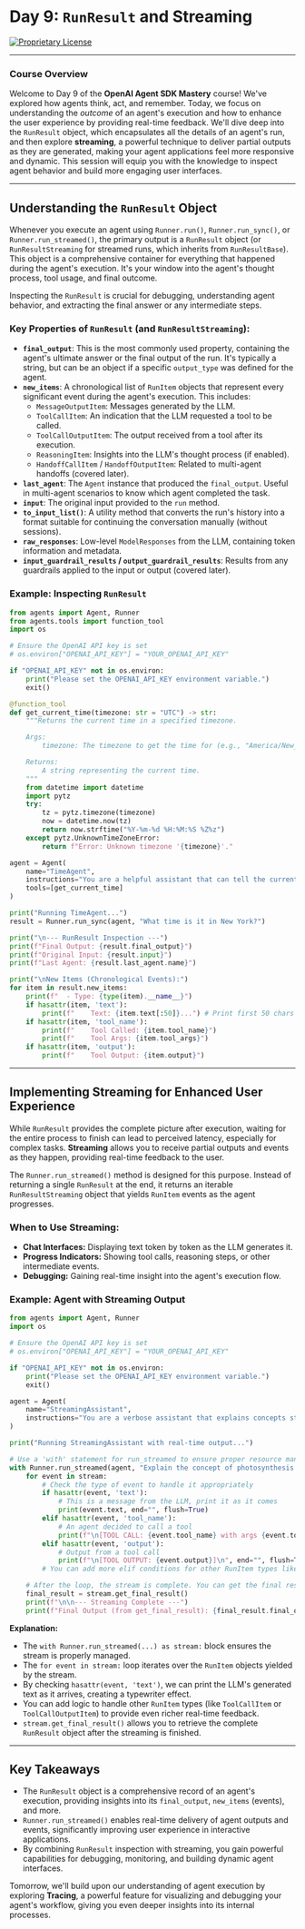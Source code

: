 # Day 9: `RunResult` and Streaming

[![Proprietary License](https://img.shields.io/badge/license-proprietary-red.svg)](../LICENSE)

---

### **Course Overview**

Welcome to Day 9 of the **OpenAI Agent SDK Mastery** course! We've explored how agents think, act, and remember. Today, we focus on understanding the *outcome* of an agent's execution and how to enhance the user experience by providing real-time feedback. We'll dive deep into the `RunResult` object, which encapsulates all the details of an agent's run, and then explore **streaming**, a powerful technique to deliver partial outputs as they are generated, making your agent applications feel more responsive and dynamic. This session will equip you with the knowledge to inspect agent behavior and build more engaging user interfaces.

---

## Understanding the `RunResult` Object

Whenever you execute an agent using `Runner.run()`, `Runner.run_sync()`, or `Runner.run_streamed()`, the primary output is a `RunResult` object (or `RunResultStreaming` for streamed runs, which inherits from `RunResultBase`). This object is a comprehensive container for everything that happened during the agent's execution. It's your window into the agent's thought process, tool usage, and final outcome.

Inspecting the `RunResult` is crucial for debugging, understanding agent behavior, and extracting the final answer or any intermediate steps.

### Key Properties of `RunResult` (and `RunResultStreaming`):

*   **`final_output`**: This is the most commonly used property, containing the agent's ultimate answer or the final output of the run. It's typically a string, but can be an object if a specific `output_type` was defined for the agent.
*   **`new_items`**: A chronological list of `RunItem` objects that represent every significant event during the agent's execution. This includes:
    *   `MessageOutputItem`: Messages generated by the LLM.
    *   `ToolCallItem`: An indication that the LLM requested a tool to be called.
    *   `ToolCallOutputItem`: The output received from a tool after its execution.
    *   `ReasoningItem`: Insights into the LLM's thought process (if enabled).
    *   `HandoffCallItem` / `HandoffOutputItem`: Related to multi-agent handoffs (covered later).
*   **`last_agent`**: The `Agent` instance that produced the `final_output`. Useful in multi-agent scenarios to know which agent completed the task.
*   **`input`**: The original input provided to the `run` method.
*   **`to_input_list()`**: A utility method that converts the run's history into a format suitable for continuing the conversation manually (without sessions).
*   **`raw_responses`**: Low-level `ModelResponses` from the LLM, containing token information and metadata.
*   **`input_guardrail_results` / `output_guardrail_results`**: Results from any guardrails applied to the input or output (covered later).

### Example: Inspecting `RunResult`

```python
from agents import Agent, Runner
from agents.tools import function_tool
import os

# Ensure the OpenAI API key is set
# os.environ["OPENAI_API_KEY"] = "YOUR_OPENAI_API_KEY" 

if "OPENAI_API_KEY" not in os.environ:
    print("Please set the OPENAI_API_KEY environment variable.")
    exit()

@function_tool
def get_current_time(timezone: str = "UTC") -> str:
    """Returns the current time in a specified timezone.

    Args:
        timezone: The timezone to get the time for (e.g., "America/New_York", "UTC"). Defaults to "UTC".

    Returns:
        A string representing the current time.
    """
    from datetime import datetime
    import pytz
    try:
        tz = pytz.timezone(timezone)
        now = datetime.now(tz)
        return now.strftime("%Y-%m-%d %H:%M:%S %Z%z")
    except pytz.UnknownTimeZoneError:
        return f"Error: Unknown timezone '{timezone}'."

agent = Agent(
    name="TimeAgent",
    instructions="You are a helpful assistant that can tell the current time.",
    tools=[get_current_time]
)

print("Running TimeAgent...")
result = Runner.run_sync(agent, "What time is it in New York?")

print("\n--- RunResult Inspection ---")
print(f"Final Output: {result.final_output}")
print(f"Original Input: {result.input}")
print(f"Last Agent: {result.last_agent.name}")

print("\nNew Items (Chronological Events):")
for item in result.new_items:
    print(f"  - Type: {type(item).__name__}")
    if hasattr(item, 'text'):
        print(f"    Text: {item.text[:50]}...") # Print first 50 chars of text
    if hasattr(item, 'tool_name'):
        print(f"    Tool Called: {item.tool_name}")
        print(f"    Tool Args: {item.tool_args}")
    if hasattr(item, 'output'):
        print(f"    Tool Output: {item.output}")

```

---

## Implementing Streaming for Enhanced User Experience

While `RunResult` provides the complete picture after execution, waiting for the entire process to finish can lead to perceived latency, especially for complex tasks. **Streaming** allows you to receive partial outputs and events as they happen, providing real-time feedback to the user.

The `Runner.run_streamed()` method is designed for this purpose. Instead of returning a single `RunResult` at the end, it returns an iterable `RunResultStreaming` object that yields `RunItem` events as the agent progresses.

### When to Use Streaming:

*   **Chat Interfaces:** Displaying text token by token as the LLM generates it.
*   **Progress Indicators:** Showing tool calls, reasoning steps, or other intermediate events.
*   **Debugging:** Gaining real-time insight into the agent's execution flow.

### Example: Agent with Streaming Output

```python
from agents import Agent, Runner
import os

# Ensure the OpenAI API key is set
# os.environ["OPENAI_API_KEY"] = "YOUR_OPENAI_API_KEY" 

if "OPENAI_API_KEY" not in os.environ:
    print("Please set the OPENAI_API_KEY environment variable.")
    exit()

agent = Agent(
    name="StreamingAssistant",
    instructions="You are a verbose assistant that explains concepts step-by-step."
)

print("Running StreamingAssistant with real-time output...")

# Use a 'with' statement for run_streamed to ensure proper resource management
with Runner.run_streamed(agent, "Explain the concept of photosynthesis in simple terms.") as stream:
    for event in stream:
        # Check the type of event to handle it appropriately
        if hasattr(event, 'text'):
            # This is a message from the LLM, print it as it comes
            print(event.text, end="", flush=True)
        elif hasattr(event, 'tool_name'):
            # An agent decided to call a tool
            print(f"\n[TOOL CALL: {event.tool_name} with args {event.tool_args}]\n", end="", flush=True)
        elif hasattr(event, 'output'):
            # Output from a tool call
            print(f"\n[TOOL OUTPUT: {event.output}]\n", end="", flush=True)
        # You can add more elif conditions for other RunItem types like ReasoningItem, HandoffCallItem etc.

    # After the loop, the stream is complete. You can get the final result.
    final_result = stream.get_final_result()
    print(f"\n\n--- Streaming Complete ---")
    print(f"Final Output (from get_final_result): {final_result.final_output[:100]}...") # Print first 100 chars

```

**Explanation:**

*   The `with Runner.run_streamed(...) as stream:` block ensures the stream is properly managed.
*   The `for event in stream:` loop iterates over the `RunItem` objects yielded by the stream.
*   By checking `hasattr(event, 'text')`, we can print the LLM's generated text as it arrives, creating a typewriter effect.
*   You can add logic to handle other `RunItem` types (like `ToolCallItem` or `ToolCallOutputItem`) to provide even richer real-time feedback.
*   `stream.get_final_result()` allows you to retrieve the complete `RunResult` object after the streaming is finished.

---

## Key Takeaways

*   The `RunResult` object is a comprehensive record of an agent's execution, providing insights into its `final_output`, `new_items` (events), and more.
*   `Runner.run_streamed()` enables real-time delivery of agent outputs and events, significantly improving user experience in interactive applications.
*   By combining `RunResult` inspection with streaming, you gain powerful capabilities for debugging, monitoring, and building dynamic agent interfaces.

Tomorrow, we'll build upon our understanding of agent execution by exploring **Tracing**, a powerful feature for visualizing and debugging your agent's workflow, giving you even deeper insights into its internal processes.